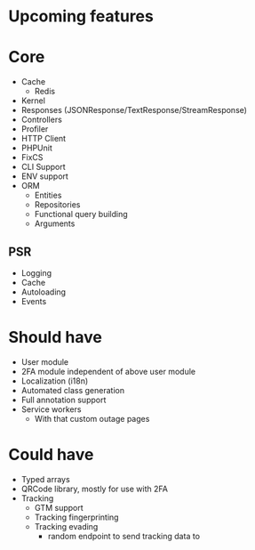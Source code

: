 # Upcoming features
# Core
- Cache
  - Redis
- Kernel
- Responses (JSONResponse/TextResponse/StreamResponse)
- Controllers
- Profiler
- HTTP Client
- PHPUnit
- FixCS
- CLI Support
- ENV support
- ORM
  - Entities
  - Repositories
  - Functional query building
  - Arguments

## PSR
- Logging
- Cache
- Autoloading
- Events

# Should have
- User module
- 2FA module independent of above user module
- Localization (i18n)
- Automated class generation
- Full annotation support
- Service workers
  - With that custom outage pages

# Could have
- Typed arrays
- QRCode library, mostly for use with 2FA
- Tracking 
  - GTM support
  - Tracking fingerprinting
  - Tracking evading
    - random endpoint to send tracking data to
